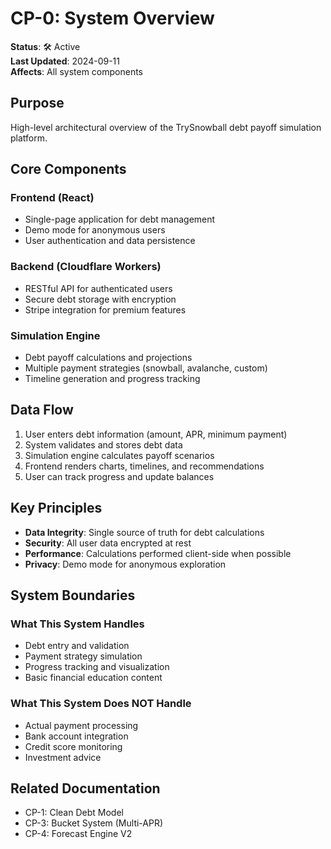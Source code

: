 # CP-0: System Overview

**Status**: 🛠️ Active  
**Last Updated**: 2024-09-11  
**Affects**: All system components

## Purpose

High-level architectural overview of the TrySnowball debt payoff simulation platform.

## Core Components

### Frontend (React)
- Single-page application for debt management
- Demo mode for anonymous users
- User authentication and data persistence

### Backend (Cloudflare Workers)
- RESTful API for authenticated users
- Secure debt storage with encryption
- Stripe integration for premium features

### Simulation Engine
- Debt payoff calculations and projections
- Multiple payment strategies (snowball, avalanche, custom)
- Timeline generation and progress tracking

## Data Flow

1. User enters debt information (amount, APR, minimum payment)
2. System validates and stores debt data
3. Simulation engine calculates payoff scenarios
4. Frontend renders charts, timelines, and recommendations
5. User can track progress and update balances

## Key Principles

- **Data Integrity**: Single source of truth for debt calculations
- **Security**: All user data encrypted at rest
- **Performance**: Calculations performed client-side when possible
- **Privacy**: Demo mode for anonymous exploration

## System Boundaries

### What This System Handles
- Debt entry and validation
- Payment strategy simulation
- Progress tracking and visualization
- Basic financial education content

### What This System Does NOT Handle
- Actual payment processing
- Bank account integration
- Credit score monitoring
- Investment advice

## Related Documentation
- CP-1: Clean Debt Model
- CP-3: Bucket System (Multi-APR)
- CP-4: Forecast Engine V2
